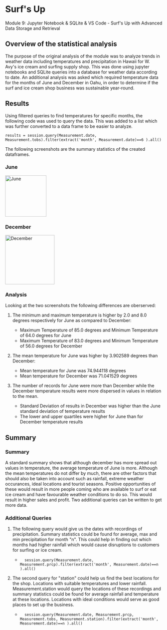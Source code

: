 # Surf's Up
Module 9: Jupyter Notebook &amp; SQLite &amp; VS Code - Surf's Up with Advanced Data Storage and Retrieval
## Overview of the statistical analysis
The purpose of the original analysis of the module was to analyze trends in weather data including temperatures and precipitation in Hawaii for W. Avy's ice cream and surfing supply shop. This was done using jupyter notebooks and SQLite queries into a database for weather data according to date. An additional analysis was asked which required temperature data for the months of June and December in Oahu, in order to determine if the surf and ice cream shop business was sustainable year-round. 
## Results
Using filtered queries to find temperatures for specific months, the following code was used to query the data. This was added to a list which was further converted to a data frame to be easier to analyze. 

    results = session.query(Measurement.date, Measurement.tobs).filter(extract('month', Measurement.date)==6 ).all()
    
The following screenshots are the summary statistics of the created dataframes.

### June
<img width="132" alt="June" src="https://user-images.githubusercontent.com/87828174/138989007-e242c801-95ff-48db-ab6b-2c6e2773c74f.png">

### December
<img width="158" alt="December" src="https://user-images.githubusercontent.com/87828174/138989045-9930103a-b1a3-44f3-ab4f-0ba5031f7b66.png">

### Analysis

Looking at the two screenshots the following differences are oberserved:

1. The minimum and maximum temperature is higher by 2.0 and 8.0 degrees respectively for June as compared to December:
   * Maximum Temperature of 85.0 degrees  and Minimum Temperature of 64.0 degrees for June
   * Maximum Temperature of 83.0 degrees and Minimum Temperature of 56.0 degrees for December

2. The mean temperature for June was higher by 3.902589 degrees than December:
   * Mean temperature for June was 74.944118 degrees
   * Mean temperature for December was 71.041529 degrees 

3. The number of records for June were more than December while the December temperature results were more dispersed in values in relation to the mean.
   * Standard Deviation of results in December was higher than the June standard deviation of temperature results
   * The lower and upper quartiles were higher for June than for December temperature results

## Summary
### Summary
A standard summary shows that although december has more spread out values in temperature, the average temperature of June is more. Although the mean temperatures do not differ by much, there are other factors that should also be taken into account such as rainfall, extreme weather occurances, ideal locations and tourist seasons. Positive opportunities of these would result in more people coming who are available to surf or eat ice cream and have favourable weather conditions to do so. This would result in higher sales and profit. Two additional queries can be written to get more data. 
### Additional Queries

1. The following query would give us the dates with recordings of precipitation. Summary statistics could be found for average, max and min precipitation for month "n". This could help in finding out which months had higher rainfall which would cause disruptions to customers for surfing or ice cream.
   *       session.query(Measurement.date, Measurement.prcp).filter(extract('month', Measurement.date)==n ).all()

2. The second query for "station" could help us find the best locations for the shop. Locations with suitable temperatures and lower rainfall. Measurement.station would query the locations of these recordings and summary statistics could be found for average rainfall and temperature at these locations. Locations with ideal conditions would serve as good places to set up the business.
   *       session.query(Measurement.date, Measurement.prcp, Measurement.tobs, Measurement.station).filter(extract('month', Measurement.date)==n ).all()








